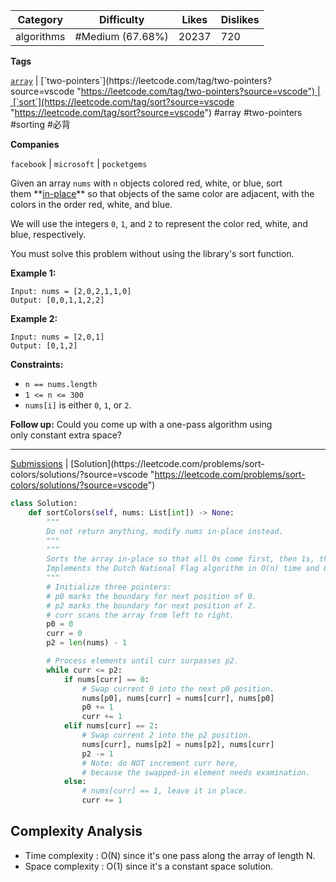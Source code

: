 
| Category   | Difficulty       | Likes | Dislikes |
| ---------- | ---------------- | ----- | -------- |
| algorithms | #Medium (67.68%) | 20237 | 720      |

**Tags**

[`array`](https://leetcode.com/tag/array?source=vscode "https://leetcode.com/tag/array?source=vscode") | [`two-pointers`](https://leetcode.com/tag/two-pointers?source=vscode "https://leetcode.com/tag/two-pointers?source=vscode") | [`sort`](https://leetcode.com/tag/sort?source=vscode "https://leetcode.com/tag/sort?source=vscode") #array  #two-pointers #sorting #必背 

**Companies**

`facebook` | `microsoft` | `pocketgems`

Given an array `nums` with `n` objects colored red, white, or blue, sort them **[in-place](https://en.wikipedia.org/wiki/In-place_algorithm "https://en.wikipedia.org/wiki/In-place_algorithm")** so that objects of the same color are adjacent, with the colors in the order red, white, and blue.

We will use the integers `0`, `1`, and `2` to represent the color red, white, and blue, respectively.

You must solve this problem without using the library's sort function.

**Example 1:**

```
Input: nums = [2,0,2,1,1,0]
Output: [0,0,1,1,2,2]
```

**Example 2:**

```
Input: nums = [2,0,1]
Output: [0,1,2]
```

**Constraints:**

- `n == nums.length`
- `1 <= n <= 300`
- `nums[i]` is either `0`, `1`, or `2`.

**Follow up:** Could you come up with a one-pass algorithm using only constant extra space?

---

[Submissions](https://leetcode.com/problems/sort-colors/submissions/?source=vscode "https://leetcode.com/problems/sort-colors/submissions/?source=vscode") | [Solution](https://leetcode.com/problems/sort-colors/solutions/?source=vscode "https://leetcode.com/problems/sort-colors/solutions/?source=vscode")

```python
class Solution:
    def sortColors(self, nums: List[int]) -> None:
        """
        Do not return anything, modify nums in-place instead.
        """
        """
        Sorts the array in-place so that all 0s come first, then 1s, then 2s.
        Implements the Dutch National Flag algorithm in O(n) time and O(1) space.
        """
        # Initialize three pointers:
        # p0 marks the boundary for next position of 0.
        # p2 marks the boundary for next position of 2.
        # curr scans the array from left to right.
        p0 = 0
        curr = 0
        p2 = len(nums) - 1

        # Process elements until curr surpasses p2.
        while curr <= p2:
            if nums[curr] == 0:
                # Swap current 0 into the next p0 position.
                nums[p0], nums[curr] = nums[curr], nums[p0]
                p0 += 1
                curr += 1
            elif nums[curr] == 2:
                # Swap current 2 into the p2 position.
                nums[curr], nums[p2] = nums[p2], nums[curr]
                p2 -= 1
                # Note: do NOT increment curr here,
                # because the swapped-in element needs examination.
            else:
                # nums[curr] == 1, leave it in place.
                curr += 1
```

## **Complexity Analysis**

- Time complexity : O(N) since it's one pass along the array of length N.
- Space complexity : O(1) since it's a constant space solution.